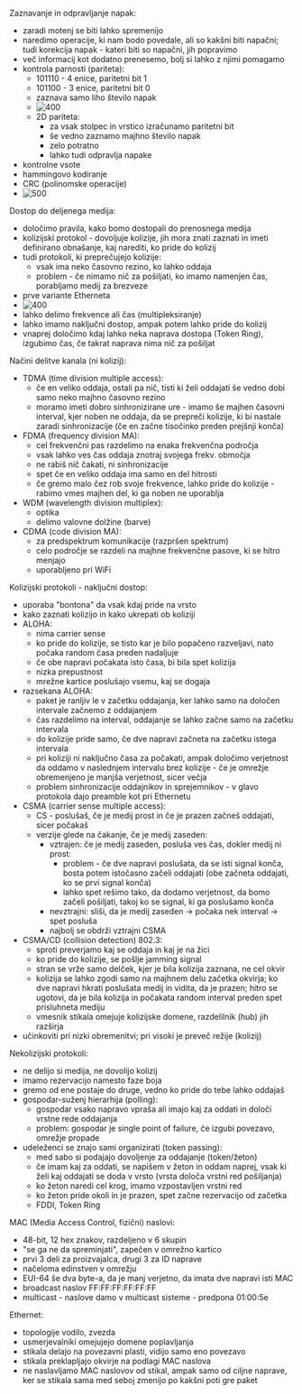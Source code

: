 Zaznavanje in odpravljanje napak:
- zaradi motenj se biti lahko spremenijo
- naredimo operacije, ki nam bodo povedale, ali so kakšni biti napačni; tudi korekcija napak - kateri biti so napačni, jih popravimo
- več informacij kot dodatno prenesemo, bolj si lahko z njimi pomagamo
- kontrola parnosti (pariteta):
	- 101110 - 4 enice, paritetni bit 1
	- 101100 - 3 enice, paritetni bit 0
	- zaznava samo liho število napak
	- ![400](Pasted%20image%2020240315100108.png)
	- 2D pariteta:
		- za vsak stolpec in vrstico izračunamo paritetni bit
		- še vedno zaznamo majhno število napak
		- zelo potratno
		- lahko tudi odpravlja napake
- kontrolne vsote
- hammingovo kodiranje
- CRC (polinomske operacije)
- ![500](Pasted%20image%2020240315100857.png)

Dostop do deljenega medija:
- določimo pravila, kako bomo dostopali do prenosnega medija
- kolizijski protokol - dovoljuje kolizije, jih mora znati zaznati in imeti definirano obnašanje, kaj narediti, ko pride do kolizij
- tudi protokoli, ki preprečujejo kolizije:
	- vsak ima neko časovno rezino, ko lahko oddaja
	- problem - če nimamo nič za pošiljati, ko imamo namenjen čas, porabljamo medij za brezveze
- prve variante Etherneta
- ![400](Pasted%20image%2020240308114402.png)
- lahko delimo frekvence ali čas (multipleksiranje)
- lahko imamo naključni dostop, ampak potem lahko pride do kolizij
- vnaprej določimo kdaj lahko neka naprava dostopa (Token Ring), izgubimo čas, če takrat naprava nima nič za pošiljat

Načini delitve kanala (ni kolizij):
- TDMA (time division multiple access):
	- če en veliko oddaja, ostali pa nič, tisti ki želi oddajati še vedno dobi samo neko majhno časovno rezino
	- moramo imeti dobro sinhronizirane ure - imamo še majhen časovni interval, kjer noben ne oddaja, da se prepreči kolizije, ki bi nastale zaradi sinhronizacije (če en začne tisočinko preden prejšnji konča)
- FDMA (frequency division MA):
	- cel frekvenčni pas razdelimo na enaka frekvenčna področja
	- vsak lahko ves čas oddaja znotraj svojega frekv. območja
	- ne rabiš nič čakati, ni sinhronizacije
	- spet če en veliko oddaja ima samo en del hitrosti
	- če gremo malo čez rob svoje frekvence, lahko pride do kolizije - rabimo vmes majhen del, ki ga noben ne uporablja
- WDM (wavelength division multiplex):
	- optika
	- delimo valovne dolžine (barve)
- CDMA (code division MA):
	- za predspektrum komunikacije (razpršen spektrum)
	- celo področje se razdeli na majhne frekvenčne pasove, ki se hitro menjajo
	- uporabljeno pri WiFi

Kolizijski protokoli - naključni dostop:
- uporaba "bontona" da vsak kdaj pride na vrsto
- kako zaznati kolizijo in kako ukrepati ob koliziji
- ALOHA:
	- nima carrier sense
	- ko pride do kolizije, se tisto kar je bilo popačeno razveljavi, nato počaka random časa preden nadaljuje
	- če obe napravi počakata isto časa, bi bila spet kolizija
	- nizka prepustnost
	- mrežne kartice poslušajo vsemu, kaj se dogaja
- razsekana ALOHA:
	- paket je ranljiv le v začetku oddajanja, ker lahko samo na določen intervale začnemo z oddajanjem
	- čas razdelimo na interval, oddajanje se lahko začne samo na začetku intervala
	- do kolizije pride samo, če dve napravi začneta na začetku istega intervala
	- pri koliziji ni naključno časa za počakati, ampak določimo verjetnost da oddamo v naslednjem intervalu brez kolizije - če je omrežje obremenjeno je manjša verjetnost, sicer večja
	- problem sinhronizacije oddajnikov in sprejemnikov - v glavo protokola dajo preamble kot pri Ethernetu
- CSMA (carrier sense multiple access):
	- CS - poslušaš, če je medij prost in če je prazen začneš oddajati, sicer počakaš
	- verzije glede na čakanje, če je medij zaseden:
		- vztrajen: če je medij zaseden, posluša ves čas, dokler medij ni prost:
			- problem - če dve napravi poslušata, da se isti signal konča, bosta potem istočasno začeli oddajati (obe začneta oddajati, ko se prvi signal konča)
			- lahko spet rešimo tako, da dodamo verjetnost, da bomo začeli pošiljati, takoj ko se signal, ki ga poslušamo konča
		- nevztrajni: sliši, da je medij zaseden -> počaka nek interval -> spet posluša
		- najbolj se obdrži vztrajni CSMA
- CSMA/CD (collision detection) 802.3:
	- sproti preverjamo kaj se oddaja in kaj je na žici
	- ko pride do kolizije, se pošlje jamming signal
	- stran se vrže samo delček, kjer je bila kolizija zaznana, ne cel okvir
	- kolizija se lahko zgodi samo na majhnem delu začetka okvirja; ko dve napravi hkrati poslušata medij in vidita, da je prazen; hitro se ugotovi, da je bila kolizija in počakata random interval preden spet prisluhneta mediju
	- vmesnik stikala omejuje kolizijske domene, razdelilnik (hub) jih razširja
- učinkoviti pri nizki obremenitvi; pri visoki je preveč režije (kolizij)

Nekolizijski protokoli:
- ne delijo si medija, ne dovolijo kolizij
- imamo rezervacijo namesto faze boja
- gremo od ene postaje do druge, vedno ko pride do tebe lahko oddajaš
- gospodar-suženj hierarhija (polling):
	- gospodar vsako napravo vpraša ali imajo kaj za oddati in določi vrstne rede oddajanja
	- problem: gospodar je single point of failure, če izgubi povezavo, omrežje propade
- udeleženci se znajo sami organizirati (token passing):
	- med sabo si podajajo dovoljenje za oddajanje (token/žeton)
	- če imam kaj za oddati, se napišem v žeton in oddam naprej, vsak ki želi kaj oddajati se doda v vrsto (vrsta določa vrstni red pošiljanja)
	- ko žeton naredi cel krog, imamo vzpostavljen vrstni red
	- ko žeton pride okoli in je prazen, spet začne rezervacijo od začetka
	- FDDI, Token Ring

MAC (Media Access Control, fizični) naslovi:
- 48-bit, 12 hex znakov, razdeljeno v 6 skupin
- "se ga ne da spreminjati", zapečen v omrežno kartico
- prvi 3 deli za proizvajalca, drugi 3 za ID naprave
- načeloma edinstven v omrežju
- EUI-64 še dva byte-a, da je manj verjetno, da imata dve napravi isti MAC
- broadcast naslov FF:FF:FF:FF:FF:FF
- multicast - naslove damo v multicast sisteme - predpona 01:00:5e

Ethernet:
- topologije vodilo, zvezda
- usmerjevalniki omejujejo domene poplavljanja
- stikala delajo na povezavni plasti, vidijo samo eno povezavo
- stikala preklapljajo okvirje na podlagi MAC naslova
- ne naslavljamo MAC naslovov od stikal, ampak samo od ciljne naprave, ker se stikala sama med seboj zmenijo po kakšni poti gre paket